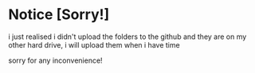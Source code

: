 # Notice [Sorry!]

i just realised i didn't upload the folders to the github and they are on my other hard drive, i will upload them when i have time

sorry for any inconvenience!
